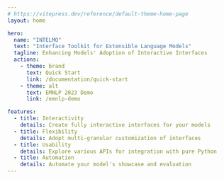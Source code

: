 ```yaml
---
# https://vitepress.dev/reference/default-theme-home-page
layout: home

hero:
  name: "INTELMO"
  text: "Interface Toolkit for Extensible Language Models"
  tagline: Enhancing Models' Adoption of Interactive Interfaces
  actions:
    - theme: brand
      text: Quick Start
      link: /documentation/quick-start
    - theme: alt
      text: EMNLP 2023 Demo
      link: /emnlp-demo

features:
  - title: Interactivity
    details: Create fully interactive interfaces for your models
  - title: Flexibility
    details: Adopt multi-granular customization of interfaces
  - title: Usability
    details: Explore various APIs for integration with pure Python
  - title: Automation
    details: Automate your model's showcase and evaluation
---
```

